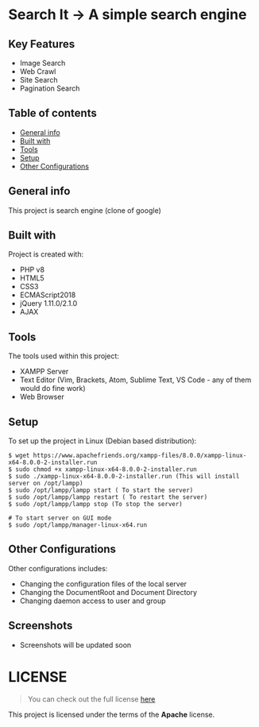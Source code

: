 # Search It -> A simple search engine

## Key Features 
* Image Search
* Web Crawl 
* Site Search 
* Pagination Search

## Table of contents
* [General info](#general-info)
* [Built with](#built-with)
* [Tools](#tools)
* [Setup](#project-setup)
* [Other Configurations](#other-configurations)

## General info
This project is search engine (clone of google) 
	
## Built with
Project is created with:
* PHP v8
* HTML5
* CSS3
* ECMAScript2018 
* jQuery 1.11.0/2.1.0
* AJAX
	
## Tools
The tools used within this project:
* XAMPP Server 
* Text Editor (Vim, Brackets, Atom, Sublime Text, VS Code - any of them would do fine work)
* Web Browser 

## Setup
To set up the project in Linux (Debian based distribution):
```
$ wget https://www.apachefriends.org/xampp-files/8.0.0/xampp-linux-x64-8.0.0-2-installer.run
$ sudo chmod +x xampp-linux-x64-8.0.0-2-installer.run
$ sudo ./xampp-linux-x64-8.0.0-2-installer.run (This will install server on /opt/lampp)
$ sudo /opt/lampp/lampp start ( To start the server) 
$ sudo /opt/lampp/lampp restart ( To restart the server) 
$ sudo /opt/lampp/lampp stop (To stop the server) 

# To start server on GUI mode 
$ sudo /opt/lampp/manager-linux-x64.run
```

## Other Configurations
Other configurations includes: 
* Changing the configuration files of the local server 
* Changing the DocumentRoot and Document Directory 
* Changing daemon access to user and group 

## Screenshots
* Screenshots will be updated soon


# LICENSE 
>You can check out the full license [here](https://github.com/pkgnpdeb/Search-It/blob/main/LICENSE)

This project is licensed under the terms of the **Apache** license.  
